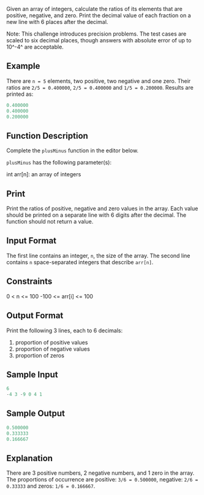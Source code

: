 Given an array of integers, calculate the ratios of its elements that are positive, negative, and zero. Print the decimal value of each fraction on a new line with 6 places after the decimal.

Note: This challenge introduces precision problems. The test cases are scaled to six decimal places, though answers with absolute error of up to 10^-4^ are acceptable.

## Example

There are `n = 5` elements, two positive, two negative and one zero. Their ratios are `2/5 = 0.400000`, `2/5 = 0.400000` and `1/5 = 0.200000`. Results are printed as:

```javascript
0.400000
0.400000
0.200000
```

## Function Description

Complete the `plusMinus` function in the editor below.

`plusMinus` has the following parameter(s):

int arr[n]: an array of integers

## Print

Print the ratios of positive, negative and zero values in the array. Each value should be printed on a separate line with 6 digits after the decimal. The function should not return a value.

## Input Format

The first line contains an integer, `n`, the size of the array.
The second line contains `n` space-separated integers that describe `arr[n]`.

## Constraints

0 < n <= 100
-100 <= arr[i] <= 100

## Output Format

Print the following 3 lines, each to 6 decimals:

1. proportion of positive values
2. proportion of negative values
3. proportion of zeros

## Sample Input

```javascript
6
-4 3 -9 0 4 1         
```

## Sample Output

```javascript
0.500000
0.333333
0.166667
```

## Explanation

There are 3 positive numbers, 2 negative numbers, and 1 zero in the array.
The proportions of occurrence are positive: `3/6 = 0.500000`, negative: `2/6 = 0.33333` and zeros: `1/6 = 0.166667`.
